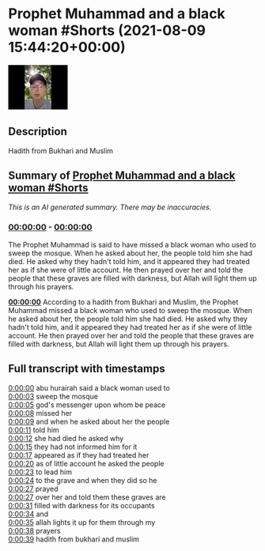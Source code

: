 # Prophet Muhammad and a black woman #Shorts (2021-08-09 15:44:20+00:00)

![alt Prophet Muhammad and a black woman #Shorts](ZNMRzpCSWSg.jpg "Prophet Muhammad and a black woman #Shorts")

## Description

Hadith from Bukhari and Muslim

## Summary of [Prophet Muhammad and a black woman #Shorts](https://www.youtube.com/watch?v=ZNMRzpCSWSg)


*This is an AI generated summary. There may be inaccuracies. [](/)*

### [00:00:00](https://www.youtube.com/watch?v=ZNMRzpCSWSg&t=0) - [00:00:00](https://www.youtube.com/watch?v=ZNMRzpCSWSg&t=0)

The Prophet Muhammad is said to have missed a black woman who used to sweep the mosque. When he asked about her, the people told him she had died. He asked why they hadn't told him, and it appeared they had treated her as if she were of little account. He then prayed over her and told the people that these graves are filled with darkness, but Allah will light them up through his prayers.

**[00:00:00](https://www.youtube.com/watch?v=ZNMRzpCSWSg&t=0)** According to a hadith from Bukhari and Muslim, the Prophet Muhammad missed a black woman who used to sweep the mosque. When he asked about her, the people told him she had died. He asked why they hadn't told him, and it appeared they had treated her as if she were of little account. He then prayed over her and told the people that these graves are filled with darkness, but Allah will light them up through his prayers.

## Full transcript with timestamps

[0:00:00](https://youtu.be/ZNMRzpCSWSg?t=0) abu hurairah said a black woman used to  
[0:00:03](https://youtu.be/ZNMRzpCSWSg?t=3) sweep the mosque  
[0:00:05](https://youtu.be/ZNMRzpCSWSg?t=5) god's messenger upon whom be peace  
[0:00:08](https://youtu.be/ZNMRzpCSWSg?t=8) missed her  
[0:00:09](https://youtu.be/ZNMRzpCSWSg?t=9) and when he asked about her the people  
[0:00:11](https://youtu.be/ZNMRzpCSWSg?t=11) told him  
[0:00:12](https://youtu.be/ZNMRzpCSWSg?t=12) she had died he asked why  
[0:00:15](https://youtu.be/ZNMRzpCSWSg?t=15) they had not informed him for it  
[0:00:17](https://youtu.be/ZNMRzpCSWSg?t=17) appeared as if they had treated her  
[0:00:20](https://youtu.be/ZNMRzpCSWSg?t=20) as of little account he asked the people  
[0:00:23](https://youtu.be/ZNMRzpCSWSg?t=23) to lead him  
[0:00:24](https://youtu.be/ZNMRzpCSWSg?t=24) to the grave and when they did so he  
[0:00:27](https://youtu.be/ZNMRzpCSWSg?t=27) prayed  
[0:00:27](https://youtu.be/ZNMRzpCSWSg?t=27) over her and told them these graves are  
[0:00:31](https://youtu.be/ZNMRzpCSWSg?t=31) filled with darkness for its occupants  
[0:00:34](https://youtu.be/ZNMRzpCSWSg?t=34) and  
[0:00:35](https://youtu.be/ZNMRzpCSWSg?t=35) allah lights it up for them through my  
[0:00:38](https://youtu.be/ZNMRzpCSWSg?t=38) prayers  
[0:00:39](https://youtu.be/ZNMRzpCSWSg?t=39) hadith from bukhari and muslim  
